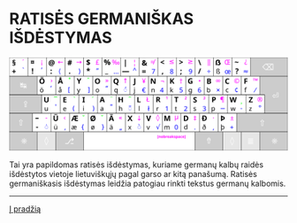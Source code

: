 
# RATISĖS GERMANIŠKAS IŠDĖSTYMAS

![Ratisės germaniškas išdėstymas](images/kb_lt_ratise_germanic.svg)

Tai yra papildomas ratisės išdėstymas, kuriame germanų kalbų raidės išdėstytos vietoje lietuviškųjų pagal garso ar kitą panašumą.
Ratisės germaniškasis išdėstymas leidžia patogiau rinkti tekstus germanų kalbomis.

-------------------------
[Į pradžią](../README.md)
